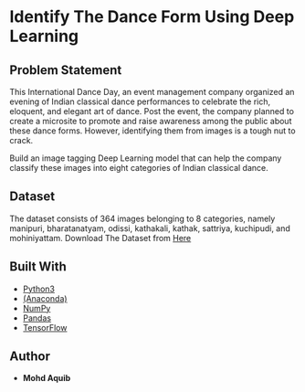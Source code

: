 # Identify The Dance Form Using Deep Learning

## Problem Statement

This International Dance Day, an event management company organized an evening of Indian classical dance performances to celebrate the rich, eloquent, and elegant art of dance. Post the event, the company planned to create a microsite to promote and raise awareness among the public about these dance forms. However, identifying them from images is a tough nut to crack.

Build an image tagging Deep Learning model that can help the company classify these images into eight categories of Indian classical dance.

## Dataset
The dataset consists of 364 images belonging to 8 categories, namely manipuri, bharatanatyam, odissi, kathakali, kathak, sattriya, kuchipudi, and mohiniyattam.
Download The Dataset from [Here](https://www.hackerearth.com/challenges/competitive/hackerearth-deep-learning-challenge-identify-dance-form/)

## Built With

- [Python3](https://www.python.org/downloads/)
- [(Anaconda)](https://www.continuum.io/downloads)
- [NumPy](http://www.numpy.org/)
- [Pandas](http://pandas.pydata.org/)
- [TensorFlow](https://www.tensorflow.org)


## Author

- **Mohd Aquib**